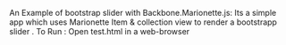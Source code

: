 An Example of bootstrap slider with  Backbone.Marionette.js: 
Its a simple app which uses Marionette Item & collection view to render a bootstrapp slider .
To Run : Open test.html in a web-browser 

